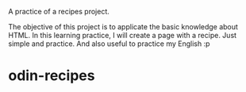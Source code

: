 A practice of a recipes project.

The objective of this project is to applicate the basic knowledge about HTML.
In this learning practice, I will create a page with a recipe.
Just simple and practice. And also useful to practice my English :p
# odin-recipes